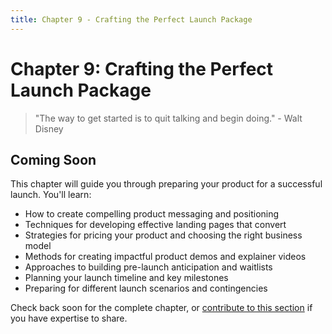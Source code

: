 ```yaml
---
title: Chapter 9 - Crafting the Perfect Launch Package
---
```


# Chapter 9: Crafting the Perfect Launch Package

> "The way to get started is to quit talking and begin doing." - Walt Disney

## Coming Soon

This chapter will guide you through preparing your product for a successful launch. You'll learn:

- How to create compelling product messaging and positioning
- Techniques for developing effective landing pages that convert
- Strategies for pricing your product and choosing the right business model
- Methods for creating impactful product demos and explainer videos
- Approaches to building pre-launch anticipation and waitlists
- Planning your launch timeline and key milestones
- Preparing for different launch scenarios and contingencies

Check back soon for the complete chapter, or [contribute to this section](/contribute) if you have expertise to share. 